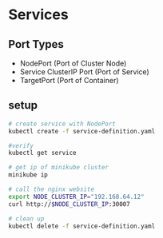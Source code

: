 # Services

## Port Types
- NodePort (Port of Cluster Node)
- Service ClusterIP Port (Port of Service)
- TargetPort (Port of Container)

## setup
```bash
# create service with NodePort
kubectl create -f service-definition.yaml

#verify
kubectl get service

# get ip of minikube cluster
minikube ip

# call the nginx website
export NODE_CLUSTER_IP="192.168.64.12"
curl http://$NODE_CLUSTER_IP:30007

# clean up
kubectl delete -f service-definition.yaml
```
